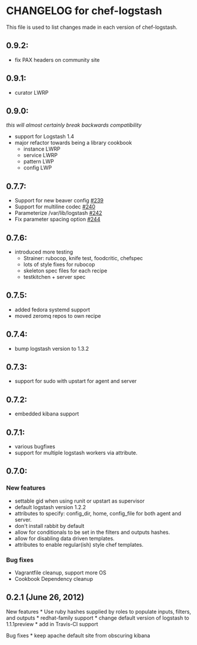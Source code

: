 # CHANGELOG for chef-logstash

This file is used to list changes made in each version of chef-logstash.


## 0.9.2:
* fix PAX headers on community site

## 0.9.1:

* curator LWRP

## 0.9.0:

_this will almost certainly break backwards compatibility_

* support for Logstash 1.4
* major refactor towards being a library cookbook
  * instance LWRP
  * service LWRP
  * pattern LWP
  * config LWP  

## 0.7.7:

* Support for new beaver config [#239](https://github.com/lusis/chef-logstash/pull/239)
* Support for multiline codec [#240](https://github.com/lusis/chef-logstash/pull/240)
* Parameterize /var/lib/logstash [#242](https://github.com/lusis/chef-logstash/pull/242)
* Fix parameter spacing option [#244](https://github.com/lusis/chef-logstash/pull/244)

## 0.7.6:

* introduced more testing
  * Strainer: rubocop, knife test, foodcritic, chefspec
  * lots of style fixes for rubocop
  * skeleton spec files for each recipe
  * testkitchen + server spec

## 0.7.5:

* added fedora systemd support
* moved zeromq repos to own recipe

## 0.7.4:
* bump logstash version to 1.3.2

## 0.7.3:
* support for sudo with upstart for agent and server

## 0.7.2:
* embedded kibana support

## 0.7.1:
* various bugfixes
* support for multiple logstash workers via attribute.

## 0.7.0:

### New features ###
* settable gid when using runit or upstart as supervisor
* default logstash version 1.2.2
* attributes to specify: config_dir, home, config_file for both agent and server.
* don't install rabbit by default
* allow for conditionals to be set in the filters and outputs hashes.
* allow for disabling data driven templates.
* attributes to enable regular(ish) style chef templates.

### Bug fixes ###
* Vagrantfile cleanup, support more OS
* Cookbook Dependency cleanup

## 0.2.1 (June 26, 2012)

New features
	* Use ruby hashes supplied by roles to populate inputs, filters,
	and outputs
	* redhat-family support
	* change default version of logstash to 1.1.1preview
	* add in Travis-CI support

Bug fixes
	* keep apache default site from obscuring kibana
